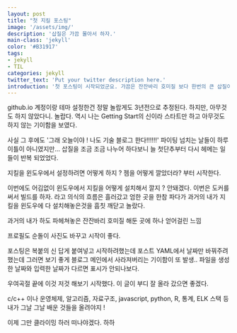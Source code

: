 ```yaml
---
layout: post
title: "첫 지킬 포스팅"
image: '/assets/img/'
description: '삽질은 가끔 몰아서 하자.'
main-class: 'jekyll'
color: '#B31917'
tags:
- jekyll
- TIL
categories: jekyll
twitter_text: 'Put your twitter description here.'
introduction: '첫 포스팅이 시작되었군요. 가끔은 잔잔바리 호미질 보다 한번의 큰 삽질이 필요합니다.'
---
```


github.io 계정이랑 테마 설정한건 정말 놀랍게도 3년전으로 추정된다. 
하지만, 아무것도 하지 않았다니. 놀랍다. 
역시 나는 Getting Start의 신이라 스타트만 하고 아무것도 하지 않는 기이함을 보였다. 

사실 그 후에도 '그래 오늘이야 ! 나도 기술 블로그 한다!!!!!!' 파이팅 넘치는 날들이 하루 이틀이 아니였지만... 삽질을 조금 조금 나누어 하다보니 늘 첫단추부터 다시 헤메는 일들이 반복 되었었다. 

지킬을 윈도우에서 설정하려면 어떻게 하지 ? 젬을 어떻게 깔았더라? 
부터 시작한다. 

이번에도 어김없이 윈도우에서 지킬을 어떻게 설치해서 깔지 ? 
안돼겠다. 이번은 도커를 써서 빌드를 하자. 라고 의식의 흐름은 흘러갔고
엄한 곳을 한참 파다가 과거의 내가 지킬을 윈도우에 다 설치해놓은것을 흠칫 깨닫고 놀랐다.

과거의 내가 하도 파헤쳐놓은 잔잔바리 호미질 해둔 곳에 하나 얻어걸린 느낌

 
프로필도 순돌이 사진도 바꾸고 시작이 좋다. 

포스팅은 복붙의 신 답게 붙여넣고 시작하려했는데 포스트 YAML에서 날짜만 바꿔주려했는데 그러면 보기 좋게 블로그 메인에서 사라져버리는 기이함이 또 발생..
파일을 생성한 날짜와 입력한 날짜가 다르면 표시가 안되나보다. 

우여곡절 끝에 이것 저것 해보기 시작했다. 
이 글이 부디 잘 올라 갔으면 좋겠다. 

c/c++ 이나 운영체제, 알고리즘, 자료구조, javascript, python, R, 통계, ELK 스택 등 내가 그날 그날 배운 것들을 올려야지 ! 
 
이제 그만 클라이밍 하러 떠나야겠다. 하하